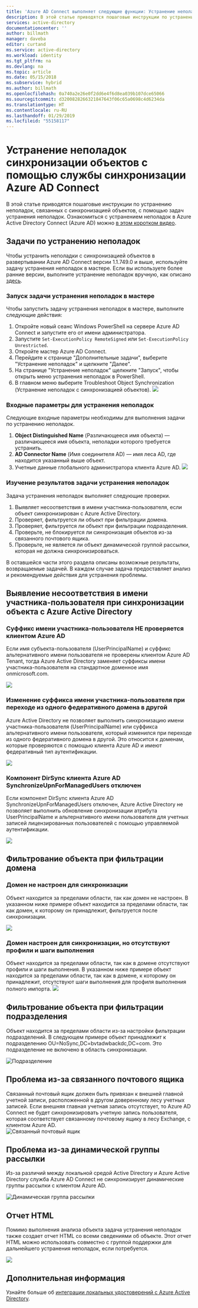```yaml
---
title: 'Azure AD Connect выполняет следующие функции: Устранение неполадок с синхронизацией объектов | Документация Майкрософт'
description: В этой статье приводятся пошаговые инструкции по устранению неполадок, связанных с синхронизацией объектов, с помощью задач устранения неполадок.
services: active-directory
documentationcenter: ''
author: billmath
manager: daveba
editor: curtand
ms.service: active-directory
ms.workload: identity
ms.tgt_pltfrm: na
ms.devlang: na
ms.topic: article
ms.date: 05/15/2018
ms.subservice: hybrid
ms.author: billmath
ms.openlocfilehash: 0a740a2e26e0f2dd6e4f6d8ea039b107dce65066
ms.sourcegitcommit: d3200828266321847643f06c65a0698c4d6234da
ms.translationtype: HT
ms.contentlocale: ru-RU
ms.lasthandoff: 01/29/2019
ms.locfileid: "55158117"
---
```

# <a name="troubleshoot-object-synchronization-with-azure-ad-connect-sync"></a>Устранение неполадок синхронизации объектов с помощью службы синхронизации Azure AD Connect
В этой статье приводятся пошаговые инструкции по устранению неполадок, связанных с синхронизацией объектов, с помощью задач устранения неполадок. Ознакомиться с устранением неполадок в Azure Active Directory Connect (Azure AD) можно [в этом коротком видео](https://aka.ms/AADCTSVideo).

## <a name="troubleshooting-task"></a>Задачи по устранению неполадок
Чтобы устранить неполадки с синхронизацией объектов в развертывании Azure AD Connect версии 1.1.749.0 и выше, используйте задачу устранения неполадок в мастере. Если вы используете более ранние версии, выполните устранение неполадок вручную, как описано [здесь](tshoot-connect-object-not-syncing.md).

### <a name="run-the-troubleshooting-task-in-the-wizard"></a>Запуск задачи устранения неполадок в мастере
Чтобы запустить задачу устранения неполадок в мастере, выполните следующие действия:

1.  Откройте новый сеанс Windows PowerShell на сервере Azure AD Connect и запустите его от имени администратора.
2.  Запустите `Set-ExecutionPolicy RemoteSigned` или `Set-ExecutionPolicy Unrestricted`.
3.  Откройте мастер Azure AD Connect.
4.  Перейдите к странице "Дополнительные задачи", выберите "Устранение неполадок" и щелкните "Далее".
5.  На странице "Устранение неполадок" щелкните "Запуск", чтобы открыть меню устранения неполадок в PowerShell.
6.  В главном меню выберите Troubleshoot Object Synchronization (Устранение неполадок с синхронизацией объектов).
![](media/tshoot-connect-objectsync/objsynch11.png)

### <a name="troubleshooting-input-parameters"></a>Входные параметры для устранения неполадок
Следующие входные параметры необходимы для выполнения задачи по устранению неполадок.
1.  **Object Distinguished Name** (Различающееся имя объекта) — различающееся имя объекта, неполадки которого требуется устранить.
2.  **AD Connector Name** (Имя соединителя AD) — имя леса AD, где находится указанный выше объект.
3.  Учетные данные глобального администратора клиента Azure AD. ![](media/tshoot-connect-objectsync/objsynch1.png)

### <a name="understand-the-results-of-the-troubleshooting-task"></a>Изучение результатов задачи устранения неполадок
Задача устранения неполадок выполняет следующие проверки.

1.  Выявляет несоответствия в имени участника-пользователя, если объект синхронизирован с Azure Active Directory.
2.  Проверяет, фильтруется ли объект при фильтрации домена.
3.  Проверяет, фильтруется ли объект при фильтрации подразделения.
4.  Проверьте, не блокируется ли синхронизация объектов из-за связанного почтового ящика.
5. Проверьте, не является ли объект динамической группой рассылки, которая не должна синхронизироваться.

В оставшейся части этого раздела описаны возможные результаты, возвращаемые задачей. В каждом случае задача предоставляет анализ и рекомендуемые действия для устранения проблемы.

## <a name="detect-upn-mismatch-if-object-is-synced-to-azure-active-directory"></a>Выявление несоответствия в имени участника-пользователя при синхронизации объекта с Azure Active Directory
### <a name="upn-suffix-is-not-verified-with-azure-ad-tenant"></a>Суффикс имени участника-пользователя НЕ проверяется клиентом Azure AD
Если имя субъекта-пользователя (UserPrincipalName) и суффикс альтернативного имени пользователя не проверены клиентом Azure AD Tenant, тогда Azure Active Directory заменяет суффиксы имени участника-пользователя на стандартное доменное имя onmicrosoft.com.

![](media/tshoot-connect-objectsync/objsynch2.png)

### <a name="changing-upn-suffix-from-one-federated-domain-to-another-federated-domain"></a>Изменение суффикса имени участника-пользователя при переходе из одного федеративного домена в другой
Azure Active Directory не позволяет выполнить синхронизацию имени участника-пользователя (UserPrincipalName) или суффикса альтернативного имени пользователя, который изменился при переходе из одного федеративного домена в другой. Это относится к доменам, которые проверяются с помощью клиента Azure AD и имеют федеративный тип аутентификации.

![](media/tshoot-connect-objectsync/objsynch3.png) 

### <a name="azure-ad-tenant-dirsync-feature-synchronizeupnformanagedusers-is-disabled"></a>Компонент DirSync клиента Azure AD SynchronizeUpnForManagedUsers отключен
Если компонент DirSync клиента Azure AD SynchronizeUpnForManagedUsers отключен, Azure Active Directory не позволяет выполнить обновление синхронизации атрибута UserPrincipalName и альтернативного имени пользователя для учетных записей лицензированных пользователей с помощью управляемой аутентификации.

![](media/tshoot-connect-objectsync/objsynch4.png)

## <a name="object-is-filtered-due-to-domain-filtering"></a>Фильтрование объекта при фильтрации домена
### <a name="domain-is-not-configured-to-sync"></a>Домен не настроен для синхронизации
Объект находится за пределами области, так как домен не настроен. В указанном ниже примере объект находится за пределами области, так как домен, к которому он принадлежит, фильтруется после синхронизации.

![](media/tshoot-connect-objectsync/objsynch5.png)

### <a name="domain-is-configured-to-sync-but-is-missing-run-profilesrun-steps"></a>Домен настроен для синхронизации, но отсутствуют профили и шаги выполнения
Объект находится за пределами области, так как в домене отсутствуют профили и шаги выполнения. В указанном ниже примере объект находится за пределами области, так как в домене, к которому он принадлежит, отсутствуют шаги выполнения для профиля выполнения полного импорта.
![](media/tshoot-connect-objectsync/objsynch6.png)

## <a name="object-is-filtered-due-to-ou-filtering"></a>Фильтрование объекта при фильтрации подразделения
Объект находится за пределами области из-за настройки фильтрации подразделений. В следующем примере объект принадлежит к подразделению OU=NoSync,DC=bvtadwbackdc,DC=com.  Это подразделение не включено в область синхронизации.</br>

![Подразделение](./media/tshoot-connect-objectsync/objsynch7.png)

## <a name="linked-mailbox-issue"></a>Проблема из-за связанного почтового ящика
Связанный почтовый ящик должен быть привязан к внешней главной учетной записи, расположенной в другом доверенному лесу учетных записей. Если внешняя главная учетная запись отсутствует, то Azure AD Connect не будет синхронизировать учетную запись пользователя, которая соответствует связанному почтовому ящику в лесу Exchange, с клиентом Azure AD.</br>
![Связанный почтовый ящик](./media/tshoot-connect-objectsync/objsynch12.png)

## <a name="dynamic-distribution-group-issue"></a>Проблема из-за динамической группы рассылки
Из-за различий между локальной средой Active Directory и Azure Active Directory служба Azure AD Connect не синхронизирует динамические группы рассылки с клиентом Azure AD.

![Динамическая группа рассылки](./media/tshoot-connect-objectsync/objsynch13.png)

## <a name="html-report"></a>Отчет HTML
Помимо выполнения анализа объекта задача устранения неполадок также создает отчет HTML со всеми сведениями об объекте. Этот отчет HTML можно использовать совместно с группой поддержки для дальнейшего устранения неполадок, если потребуется.

![](media/tshoot-connect-objectsync/objsynch8.png)

## <a name="next-steps"></a>Дополнительная информация
Узнайте больше об [интеграции локальных удостоверений с Azure Active Directory](whatis-hybrid-identity.md).
